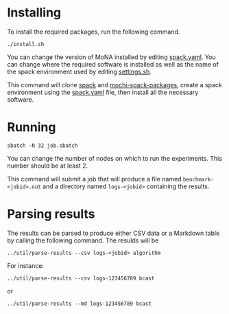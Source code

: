 # Installing

To install the required packages, run the following command.

```
./install.sh
```

You can change the version of MoNA installed by editing [spack.yaml](spack.yaml).
You can change where the required software is installed as well as
the name of the spack environment used by editing [settings.sh](settings.sh).

This command will clone [spack](https://github.com/spack/spack) and
[mochi-spack-packages](https://github.com/mochi-hpc/mochi-spack-packages),
create a spack environment using the [spack.yaml](spack.yaml) file,
then install all the necessary software.

# Running

```
sbatch -N 32 job.sbatch
```

You can change the number of nodes on which to run the experiments.
This number should be at least 2.

This command will submit a job that will produce a file named
`benchmark-<jobid>.out` and a directory named `logs-<jobid>` containing
the results.

# Parsing results

The results can be parsed to produce either CSV data or a Markdown table
by calling the following command. The resulds will be 

```
../util/parse-results --csv logs-<jobid> algorithm
```

For instance:

```
../util/parse-results --csv logs-123456789 bcast
```

or

```
../util/parse-results --md logs-123456789 bcast
```
